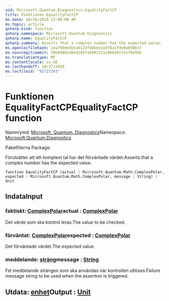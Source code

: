 ```yaml
---
uid: Microsoft.Quantum.Diagnostics.EqualityFactCP
title: Funktionen EqualityFactCP
ms.date: 10/26/2020 12:00:00 AM
ms.topic: article
qsharp.kind: function
qsharp.namespace: Microsoft.Quantum.Diagnostics
qsharp.name: EqualityFactCP
qsharp.summary: Asserts that a complex number has the expected value.
ms.openlocfilehash: 1ea790debb5a9123fb8bee3a5f8a1fde0a050b37
ms.sourcegitcommit: 29e0d88a30e4166fa580132124b0eb57e1f0e986
ms.translationtype: MT
ms.contentlocale: sv-SE
ms.lasthandoff: 10/27/2020
ms.locfileid: "92727243"
---
```

# <a name="equalityfactcp-function"></a><span data-ttu-id="f7945-102">Funktionen EqualityFactCP</span><span class="sxs-lookup"><span data-stu-id="f7945-102">EqualityFactCP function</span></span>

<span data-ttu-id="f7945-103">Namnrymd: [Microsoft. Quantum. Diagnostics](xref:Microsoft.Quantum.Diagnostics)</span><span class="sxs-lookup"><span data-stu-id="f7945-103">Namespace: [Microsoft.Quantum.Diagnostics](xref:Microsoft.Quantum.Diagnostics)</span></span>

<span data-ttu-id="f7945-104">Paketfilerna [](https://nuget.org/packages/)</span><span class="sxs-lookup"><span data-stu-id="f7945-104">Package: [](https://nuget.org/packages/)</span></span>


<span data-ttu-id="f7945-105">Förutsätter att ett komplext tal har det förväntade värdet.</span><span class="sxs-lookup"><span data-stu-id="f7945-105">Asserts that a complex number has the expected value.</span></span>

```qsharp
function EqualityFactCP (actual : Microsoft.Quantum.Math.ComplexPolar, expected : Microsoft.Quantum.Math.ComplexPolar, message : String) : Unit
```


## <a name="input"></a><span data-ttu-id="f7945-106">Indata</span><span class="sxs-lookup"><span data-stu-id="f7945-106">Input</span></span>

### <a name="actual--complexpolar"></a><span data-ttu-id="f7945-107">faktiskt: [ComplexPolar](xref:Microsoft.Quantum.Math.ComplexPolar)</span><span class="sxs-lookup"><span data-stu-id="f7945-107">actual : [ComplexPolar](xref:Microsoft.Quantum.Math.ComplexPolar)</span></span>

<span data-ttu-id="f7945-108">Det värde som ska kontrol leras.</span><span class="sxs-lookup"><span data-stu-id="f7945-108">The value to be checked.</span></span>


### <a name="expected--complexpolar"></a><span data-ttu-id="f7945-109">förväntat: [ComplexPolar](xref:Microsoft.Quantum.Math.ComplexPolar)</span><span class="sxs-lookup"><span data-stu-id="f7945-109">expected : [ComplexPolar](xref:Microsoft.Quantum.Math.ComplexPolar)</span></span>

<span data-ttu-id="f7945-110">Det förväntade värdet.</span><span class="sxs-lookup"><span data-stu-id="f7945-110">The expected value.</span></span>


### <a name="message--string"></a><span data-ttu-id="f7945-111">meddelande: [sträng](xref:microsoft.quantum.lang-ref.string)</span><span class="sxs-lookup"><span data-stu-id="f7945-111">message : [String](xref:microsoft.quantum.lang-ref.string)</span></span>

<span data-ttu-id="f7945-112">Fel meddelande strängen som ska användas när kontrollen utlöses.</span><span class="sxs-lookup"><span data-stu-id="f7945-112">Failure message string to be used when the assertion is triggered.</span></span>



## <a name="output--unit"></a><span data-ttu-id="f7945-113">Utdata: [enhet](xref:microsoft.quantum.lang-ref.unit)</span><span class="sxs-lookup"><span data-stu-id="f7945-113">Output : [Unit](xref:microsoft.quantum.lang-ref.unit)</span></span>

